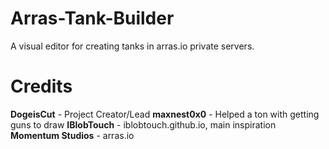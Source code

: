 # Arras-Tank-Builder
A visual editor for creating tanks in arras.io private servers.

# Credits
**DogeisCut** - Project Creator/Lead
**maxnest0x0** - Helped a ton with getting guns to draw
**IBlobTouch** - iblobtouch.github.io, main inspiration
**Momentum Studios** - arras.io
